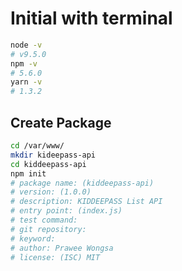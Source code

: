 # Initial with terminal

```bash
node -v
# v9.5.0
npm -v
# 5.6.0
yarn -v
# 1.3.2
```

## Create Package

```bash
cd /var/www/
mkdir kideepass-api
cd kiddeepass-api
npm init
# package name: (kiddeepass-api)
# version: (1.0.0)
# description: KIDDEEPASS List API
# entry point: (index.js)
# test command:
# git repository:
# keyword:
# author: Prawee Wongsa
# license: (ISC) MIT
```

